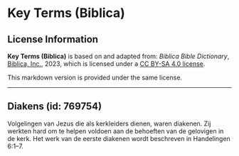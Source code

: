 # Key Terms (Biblica)

## License Information

**Key Terms (Biblica)** is based on and adapted from: _Biblica Bible Dictionary_, [Biblica, Inc.](https://www.biblica.com/), 2023, which is licensed under a [CC BY-SA 4.0 license](https://creativecommons.org/licenses/by-sa/4.0/legalcode.en).

This markdown version is provided under the same license.



--------------------------------

## Diakens (id: 769754)

Volgelingen van Jezus die als kerkleiders dienen, waren diakenen. Zij werkten hard om te helpen voldoen aan de behoeften van de gelovigen in de kerk. Het werk van de eerste diakenen wordt beschreven in Handelingen 6:1–7\.


